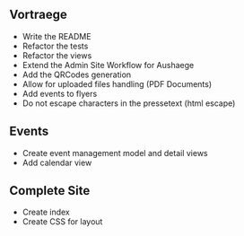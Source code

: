 ## Vortraege

 * Write the README
 * Refactor the tests
 * Refactor the views
 * Extend the Admin Site Workflow for Aushaege
 * Add the QRCodes generation
 * Allow for uploaded files handling (PDF Documents)
 * Add events to flyers
 * Do not escape characters in the pressetext (html escape)

## Events
 
 * Create event management model and detail views
 * Add calendar view

## Complete Site

 * Create index
 * Create CSS for layout